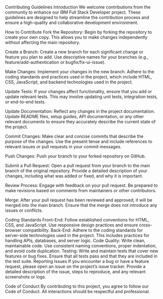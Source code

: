 Contributing Guidelines
Introduction
We welcome contributions from the community to enhance our IBM Full Stack Developer project. These guidelines are designed to help streamline the contribution process and ensure a high-quality and collaborative development environment.

How to Contribute
Fork the Repository: Begin by forking the repository to create your own copy. This allows you to make changes independently without affecting the main repository.

Create a Branch: Create a new branch for each significant change or feature you plan to add. Use descriptive names for your branches (e.g., feature/add-authentication or bugfix/fix-ui-issue).

Make Changes: Implement your changes in the new branch. Adhere to the coding standards and practices used in the project, which include HTML, CSS, JavaScript, and backend technologies used in the project.

Update Tests: If your changes affect functionality, ensure that you add or update relevant tests. This may involve updating unit tests, integration tests, or end-to-end tests.

Update Documentation: Reflect any changes in the project documentation. Update README files, setup guides, API documentation, or any other relevant documents to ensure they accurately describe the current state of the project.

Commit Changes: Make clear and concise commits that describe the purpose of the changes. Use the present tense and include references to relevant issues or pull requests in your commit messages.

Push Changes: Push your branch to your forked repository on GitHub.

Submit a Pull Request: Open a pull request from your branch to the main branch of the original repository. Provide a detailed description of your changes, including what was added or fixed, and why it is important.

Review Process: Engage with feedback on your pull request. Be prepared to make revisions based on comments from maintainers or other contributors.

Merge: After your pull request has been reviewed and approved, it will be merged into the main branch. Ensure that the merge does not introduce any issues or conflicts.

Coding Standards
Front-End: Follow established conventions for HTML, CSS, and JavaScript. Use responsive design practices and ensure cross-browser compatibility.
Back-End: Adhere to the coding standards for server-side technologies used in the project. This includes practices for handling APIs, databases, and server logic.
Code Quality: Write clean, maintainable code. Use consistent naming conventions, proper indentation, and avoid code duplication.
Testing: Write and maintain tests that cover new features or bug fixes. Ensure that all tests pass and that they are included in the test suite.
Reporting Issues
If you encounter a bug or have a feature request, please open an issue on the project’s issue tracker. Provide a detailed description of the issue, steps to reproduce, and any relevant screenshots or logs.

Code of Conduct
By contributing to this project, you agree to follow our Code of Conduct. All interactions should be respectful and professional.
